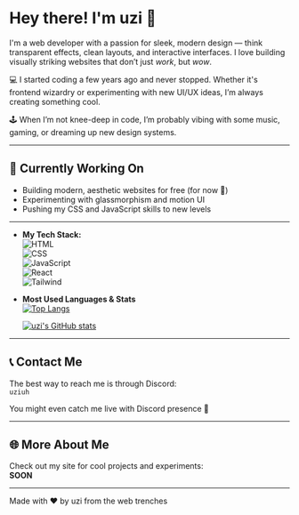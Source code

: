 # Hey there! I'm uzi 👋

I'm a web developer with a passion for sleek, modern design — think transparent effects, clean layouts, and interactive interfaces. I love building visually striking websites that don’t just *work*, but *wow*.  

💻 I started coding a few years ago and never stopped. Whether it's frontend wizardry or experimenting with new UI/UX ideas, I’m always creating something cool.

🕹️ When I’m not knee-deep in code, I’m probably vibing with some music, gaming, or dreaming up new design systems.

---

## 🔨 Currently Working On
- Building modern, aesthetic websites for free (for now 👀)
- Experimenting with glassmorphism and motion UI  
- Pushing my CSS and JavaScript skills to new levels

---


- **My Tech Stack:**  
  ![HTML](https://img.shields.io/badge/-HTML5-e34c26?style=flat&logo=html5&logoColor=white)  
  ![CSS](https://img.shields.io/badge/-CSS3-1572b6?style=flat&logo=css3&logoColor=white)  
  ![JavaScript](https://img.shields.io/badge/-JavaScript-f7df1e?style=flat&logo=javascript&logoColor=black)  
  ![React](https://img.shields.io/badge/-React-61DAFB?style=flat&logo=react&logoColor=black)  
  ![Tailwind](https://img.shields.io/badge/-Tailwind_CSS-38b2ac?style=flat&logo=tailwind-css&logoColor=white)  

- **Most Used Languages & Stats**  
  [![Top Langs](https://github-readme-stats.vercel.app/api/top-langs/?username=uziuh&layout=compact&theme=radical)](https://github.com/uzi)

  [![uzi's GitHub stats](https://github-readme-stats.vercel.app/api?username=uziuh&show_icons=true&theme=radical)](https://github.com/uzi)

---

## 📞 Contact Me
The best way to reach me is through Discord:  
`uziuh`

You might even catch me live with Discord presence 👀

---

## 🌐 More About Me  
Check out my site for cool projects and experiments:  
**SOON**

---

Made with ❤️ by uzi from the web trenches
